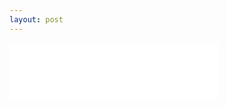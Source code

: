```yaml
---
layout: post
---
```


<!--![beeline](images/nav_img/beeline/logo.png)-->
<iframe style="background:#FFFFFF,webkit-border-radius:35px" width="335" height="90" src="images/nav_img/beeline/logo.png" frameborder="0"></iframe>

<!--<iframe width="560" height="315" src="https://www.youtube.com/embed/11xgbRLFP0o?start=18" frameborder="0"  allowfullscreen></iframe>-->
<iframe width="100%" height="500" date-prevent-swipe="1" data-src="https://beeline.co" frameborder="0"></iframe>



<!--
    0. logo
    1. panel
    2. features
    3. installation
    4. app view
    -->